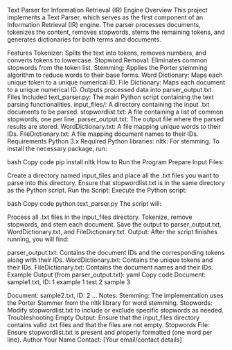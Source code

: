 Text Parser for Information Retrieval (IR) Engine
Overview
This project implements a Text Parser, which serves as the first component of an Information Retrieval (IR) engine. The parser processes documents, tokenizes the content, removes stopwords, stems the remaining tokens, and generates dictionaries for both terms and documents.

Features
Tokenizer: Splits the text into tokens, removes numbers, and converts tokens to lowercase.
Stopword Removal: Eliminates common stopwords from the token list.
Stemming: Applies the Porter stemming algorithm to reduce words to their base forms.
Word Dictionary: Maps each unique token to a unique numerical ID.
File Dictionary: Maps each document to a unique numerical ID.
Outputs processed data into parser_output.txt.
Files Included
text_parser.py: The main Python script containing the text parsing functionalities.
input_files/: A directory containing the input .txt documents to be parsed.
stopwordlist.txt: A file containing a list of common stopwords, one per line.
parser_output.txt: The output file where the parsed results are stored.
WordDictionary.txt: A file mapping unique words to their IDs.
FileDictionary.txt: A file mapping document names to their IDs.
Requirements
Python 3.x
Required Python libraries:
nltk: For stemming.
To install the necessary package, run:

bash
Copy code
pip install nltk
How to Run the Program
Prepare Input Files:

Create a directory named input_files and place all the .txt files you want to parse into this directory.
Ensure that stopwordlist.txt is in the same directory as the Python script.
Run the Script: Execute the Python script:

bash
Copy code
python text_parser.py
The script will:

Process all .txt files in the input_files directory.
Tokenize, remove stopwords, and stem each document.
Save the output to parser_output.txt, WordDictionary.txt, and FileDictionary.txt.
Output: After the script finishes running, you will find:

parser_output.txt: Contains the document IDs and the corresponding tokens along with their IDs.
WordDictionary.txt: Contains the unique tokens and their IDs.
FileDictionary.txt: Contains the document names and their IDs.
Example Output (from parser_output.txt):
yaml
Copy code
Document: sample1.txt, ID: 1
example	1
test	2
sample	3

Document: sample2.txt, ID: 2
...
Notes:
Stemming: The implementation uses the Porter Stemmer from the nltk library for word stemming.
Stopwords: Modify stopwordlist.txt to include or exclude specific stopwords as needed.
Troubleshooting
Empty Output: Ensure that the input_files directory contains valid .txt files and that the files are not empty.
Stopwords File: Ensure stopwordlist.txt is present and properly formatted (one word per line).
Author
Your Name
Contact: [Your email/contact details]